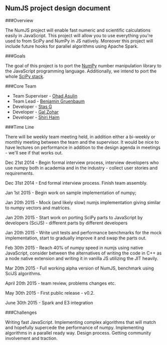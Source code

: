NumJS project design document
-----------------------------------------


###Overview

The NumJS project will enable fast numeric and scientific calculations easily in JavaScript. This project will allow you to use everything you're used to from SciPy and NumPy in JS natively. Moreover this project will include future hooks for parallel algorithms using Apache Spark.

###Goals

The goal of this project is to port the [NumPy](http://www.numpy.org/) number manipulation library to the JavaScript programming language. Additionally, we intend to port the whole [SciPy stack](http://www.scipy.org/install.html). 

###Core Team

- Team Superviser - [Ohad Asulin](https://github.com/mrohad)
- Team Lead - [Benjamin Gruenbaum](https://github.com/benjamingr)
- Developer - [Stas G](https://github.com/RunningWithScissors)
- Developer - [Gal Zohar](https://github.com/galzo)
- Developer - [Shiri Haim](https://github.com/shirihaim)

###Time Line

There will be weekly team meeting held, in addition either a bi-weekly or monthly meeting between the team and the supervisor. It would be nice to have lectures on performance in addition to the design agenda in meetings - we'll see if that works out.  

Dec 21st 2014 - Begin formal interview process, interview developers who use numpy both in academia and in the industry - collect user stories and requirements.

Dec 31st 2014 - End formal interview process. Finish team assembly.

Jan 1st 2015 - Begin work on sample implementation of numpy;

Jan 20th 2015 - Mock (and likely slow) numjs implementation giving similar to numpy vectors and matrices. 

Jan 20th 2015 - Start work on porting SciPy parts to JavaScript by developers (SciJS) - different parts by different developers

Jan 20th 2015 - Write unit tests and performance benchmarks for the mock implementation, start to gradually improve it and swap the parts out.

Feb 30th 2015 - Reach 40% of numpy speed in numjs using native JavaScript, consider between the alternatives of writing the code in C++ as a node native extension and writing it in vanilla JS utilizing the JIT heavily. 

Mar 20th 2015 - Full working alpha version of NumJS, benchmark using SciJS algorithms. 

April 20th 2015 - team review, problems changes etc.

May 30th 2015 - First public release - v0.2.

June 30th 2015 - Spark and E3 integration

###Challenges

Writing fast JavaScript. 
Implementing complex algorithms that will match and hopefully supercede the performance of numpy.
Implementing algorithms in a parallel ready way.
Design process.
Getting community involvement and traction.
